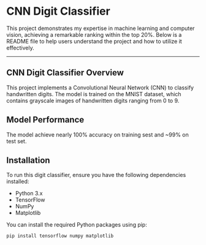 # CNN Digit Classifier

This project demonstrates my expertise in machine learning and computer vision, achieving a remarkable ranking within the top 20%. Below is a README file to help users understand the project and how to utilize it effectively.

---

## CNN Digit Classifier Overview

This project implements a Convolutional Neural Network (CNN) to classify handwritten digits. The model is trained on the MNIST dataset, which contains grayscale images of handwritten digits ranging from 0 to 9.

## Model Performance
The model achieve nearly 100% accuracy on training sest and ~99% on test set.
## Installation

To run this digit classifier, ensure you have the following dependencies installed:

- Python 3.x
- TensorFlow
- NumPy
- Matplotlib

You can install the required Python packages using pip:

```bash
pip install tensorflow numpy matplotlib
